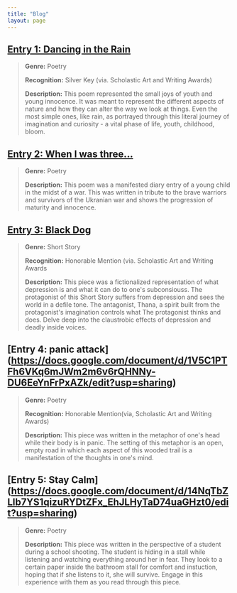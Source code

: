 ```yaml
---
title: "Blog"
layout: page
---
```


 ## [Entry 1: Dancing in the Rain](https://docs.google.com/document/d/1dAy39OlZP6Z1NvrfISF3iAFGJyhkW745IGB4Ju_s3Yg/edit?usp=sharing) 
 > **Genre:** Poetry
> 
> **Recognition:** Silver Key (via. Scholastic Art and Writing Awards)
> 
> **Description:** This poem represented the small joys of youth and young innocence. It was meant to represent the different aspects of nature and how they can alter the way we look at things. Even the most simple ones, like rain, as portrayed through this literal journey of imagination and curiosity - a vital phase of life, 
youth, childhood, bloom.
 
 ## [Entry 2: When I was three...](https://docs.google.com/document/d/1kB9hIo8JaUf8Cg1E7ci835OozsDzhEKlfLzFhvpCE7M/edit?usp=sharing)
> **Genre:** Poetry
> 
> **Description:** This poem was a manifested diary entry of a young child in the midst of a war. This was written in tribute to the brave warriors and survivors of the Ukranian war and shows the progression of maturity and innocence. 

## [Entry 3: Black Dog](https://docs.google.com/document/d/117zrrXN71R3nkVXNyQ4HtNN7GGXhV2vlcgDSdfolaA8/edit?usp=sharing)
 > **Genre:** Short Story
> 
 > **Recognition:** Honorable Mention (via. Scholastic Art and Writing Awards
> 
 > **Description:** This piece was a fictionalized representation of what depression is and what it can do to one's subconsiouss. The protagonist of this Short Story suffers from depression and sees the world in a defile tone. The antagonist, Thana, a spirit built from the protagonist's imagination controls what The protagonist thinks and does. Delve deep into the claustrobic effects of depression and deadly inside voices.

## [Entry 4: panic attack] (https://docs.google.com/document/d/1V5C1PTFh6VKq6mJWm2m6v6rQHNNy-DU6EeYnFrPxAZk/edit?usp=sharing)
> **Genre:** Poetry
>
> **Recognition:** Honorable Mention(via, Scholastic Art and Writing Awards)
>
> **Description:** This piece was written in the metaphor of one's head while their body is in panic. The setting of this metaphor is an open, empty road in which each aspect of this wooded trail is a manifestation of the thoughts in one's mind.

## [Entry 5: Stay Calm] (https://docs.google.com/document/d/14NqTbZLlb7YS1qizuRYDtZFx_EhJLHyTaD74uaGHzt0/edit?usp=sharing)
> **Genre:** Poetry
>
> **Description:** This piece was written in the perspective of a student during a school shooting. The student is hiding in a stall while listening and watching everything around her in fear. They look to a certain paper inside the bathroom stall for comfort and instuction, hoping that if she listens to it, she will survive. Engage in this experience with them as you read through this piece.
